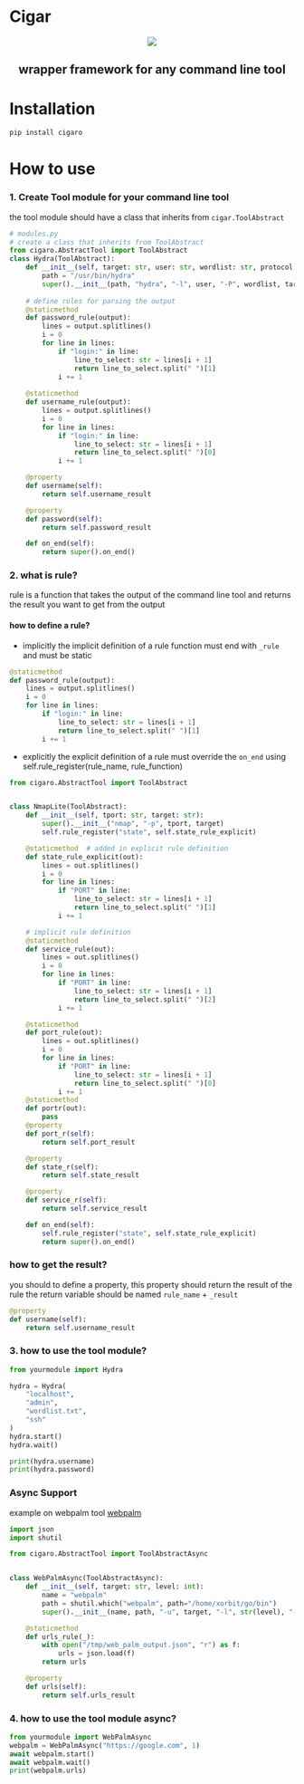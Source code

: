 # Cigar 
<p align=center>
<img src="https://github.com/Malwarize/cigaro/assets/130087473/b2c2e336-4f3d-4bf3-b74a-54de498455b5" />
</p>
<h2 align=center>wrapper framework for any command line tool</h2> 

# Installation
```bash
pip install cigaro
```

# How to use
### 1. Create Tool module for your command line tool
the tool module should have a class that inherits from `cigar.ToolAbstract`
```python
# modules.py
# create a class that inherits from ToolAbstract
from cigaro.AbstractTool import ToolAbstract
class Hydra(ToolAbstract):
    def __init__(self, target: str, user: str, wordlist: str, protocol: str):
        path = "/usr/bin/hydra"
        super().__init__(path, "hydra", "-l", user, "-P", wordlist, target, protocol, "-t", "4")
    
    # define rules for parsing the output
    @staticmethod
    def password_rule(output):
        lines = output.splitlines()
        i = 0
        for line in lines:
            if "login:" in line:
                line_to_select: str = lines[i + 1]
                return line_to_select.split(" ")[1]
            i += 1
    
    @staticmethod
    def username_rule(output):
        lines = output.splitlines()
        i = 0
        for line in lines:
            if "login:" in line:
                line_to_select: str = lines[i + 1]
                return line_to_select.split(" ")[0]
            i += 1

    @property
    def username(self):
        return self.username_result

    @property
    def password(self):
        return self.password_result

    def on_end(self):
        return super().on_end()
```

### 2. what is rule?
rule is a function that takes the output of the command line tool and returns the result you want to get from the output
#### how to define a rule?
* implicitly
the implicit definition of a rule function must end with `_rule` and must be static
```python
@staticmethod
def password_rule(output):
    lines = output.splitlines()
    i = 0
    for line in lines:
        if "login:" in line:
            line_to_select: str = lines[i + 1]
            return line_to_select.split(" ")[1]
        i += 1
```
* explicitly
the explicit definition of a rule must override the `on_end` using self.rule_register(rule_name, rule_function)
```python
from cigaro.AbstractTool import ToolAbstract


class NmapLite(ToolAbstract):
    def __init__(self, tport: str, target: str):
        super().__init__("nmap", "-p", tport, target)
        self.rule_register("state", self.state_rule_explicit)

    @staticmethod  # added in explicit rule definition
    def state_rule_explicit(out):
        lines = out.splitlines()
        i = 0
        for line in lines:
            if "PORT" in line:
                line_to_select: str = lines[i + 1]
                return line_to_select.split(" ")[1]
            i += 1

    # implicit rule definition
    @staticmethod
    def service_rule(out):
        lines = out.splitlines()
        i = 0
        for line in lines:
            if "PORT" in line:
                line_to_select: str = lines[i + 1]
                return line_to_select.split(" ")[2]
            i += 1

    @staticmethod
    def port_rule(out):
        lines = out.splitlines()
        i = 0
        for line in lines:
            if "PORT" in line:
                line_to_select: str = lines[i + 1]
                return line_to_select.split(" ")[0]
            i += 1
    @staticmethod
    def portr(out):
        pass
    @property
    def port_r(self):
        return self.port_result

    @property
    def state_r(self):
        return self.state_result

    @property
    def service_r(self):
        return self.service_result

    def on_end(self):
        self.rule_register("state", self.state_rule_explicit)
        return super().on_end()
```

### how to get the result?
you should to define a property, this property should return the result of the rule
the return variable should be named `rule_name` + `_result`
```python
@property
def username(self):
    return self.username_result
```

### 3. how to use the tool module?

```python
from yourmodule import Hydra

hydra = Hydra(
    "localhost",
    "admin",
    "wordlist.txt",
    "ssh"
)
hydra.start()
hydra.wait()

print(hydra.username)
print(hydra.password)
```


### Async Support
example on webpalm tool
[webpalm](github.com/Malwarize/webpalm)
```python
import json
import shutil

from cigaro.AbstractTool import ToolAbstractAsync


class WebPalmAsync(ToolAbstractAsync):
    def __init__(self, target: str, level: int):
        name = "webpalm"
        path = shutil.which("webpalm", path="/home/xorbit/go/bin")
        super().__init__(name, path, "-u", target, "-l", str(level), "-o", "/tmp/web_palm_output.json")

    @staticmethod
    def urls_rule(_):
        with open("/tmp/web_palm_output.json", "r") as f:
            urls = json.load(f)
        return urls

    @property
    def urls(self):
        return self.urls_result
```

### 4. how to use the tool module async?
```python
from yourmodule import WebPalmAsync
webpalm = WebPalmAsync("https://google.com", 1)
await webpalm.start()
await webpalm.wait()
print(webpalm.urls)
```
